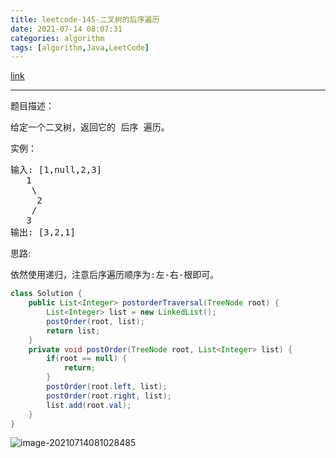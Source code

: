 ```yaml
---
title: leetcode-145-二叉树的后序遍历
date: 2021-07-14 08:07:31
categories: algorithm
tags: [algorithm,Java,LeetCode]
---
```


[link](https://leetcode-cn.com/problems/binary-tree-postorder-traversal/)

<hr/>

题目描述：

<pre>
给定一个二叉树，返回它的 后序 遍历。
</pre>

实例：

<pre>
输入: [1,null,2,3]  
   1
    \
     2
    /
   3
输出: [3,2,1]
</pre>

思路:

<pre>
依然使用递归，注意后序遍历顺序为:左-右-根即可。
</pre>

```java
class Solution {
    public List<Integer> postorderTraversal(TreeNode root) {
        List<Integer> list = new LinkedList();
        postOrder(root, list);
        return list;
    }
    private void postOrder(TreeNode root, List<Integer> list) {
        if(root == null) {
            return;
        }
        postOrder(root.left, list);
        postOrder(root.right, list);
        list.add(root.val);
    }
}
```

![image-20210714081028485](https://gitee.com/cao_ziqiang/img/raw/master/20210714081028.png)

